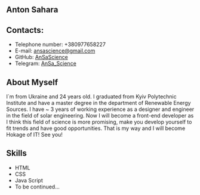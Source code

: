 ## Anton Sahara
## Contacts:
* Telephone number: +380977658227
* E-mail: ansascience@gmail.com
* GitHub: [AnSaScience](https://github.com/AnSaScience)
* Telegram: [AnSa_Science](https://telegram.com/AnSa_Science)
## About Myself
I`m from Ukraine and 24 years old. I graduated from Kyiv Polytechnic Institute and have a master degree in the department of Renewable Energy Sources. I have ~ 3 years of working experience as a designer and engineer in the field of solar engineering. Now I will become a front-end developer as I think this field of science is more promising, make you develop yourself to fit trends and have good opportunities. That is my way and I will become Hokage of IT! See you!
## Skills
* HTML
* CSS
* Java Script
* To be continued...

